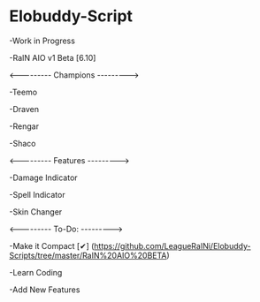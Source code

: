 # Elobuddy-Script

-Work in Progress

-RaIN AIO v1 Beta [6.10]

<---------
Champions
--------->

-Teemo

-Draven

-Rengar

-Shaco

<---------
Features
--------->

-Damage Indicator

-Spell Indicator

-Skin Changer

<---------
To-Do:
--------->

-Make it Compact [✔] (https://github.com/LeagueRaINi/Elobuddy-Scripts/tree/master/RaIN%20AIO%20BETA)

-Learn Coding

-Add New Features

